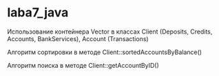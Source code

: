 # laba7_java
Использование контейнера Vector в классах Client (Deposits, Credits, Accounts, BankServices), Account (Transactions)

Алгоритм сортировки в методе Client::sortedAccountsByBalance()

Алгоритм поиска в методе Client::getAccountByID()
